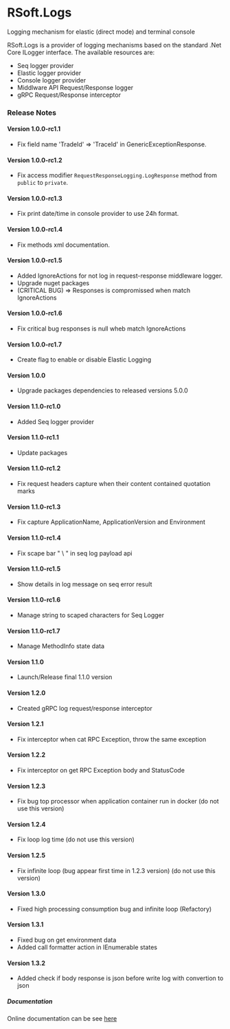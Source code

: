 # RSoft.Logs
Logging mechanism for elastic (direct mode) and terminal console

RSoft.Logs is a provider of logging mechanisms based on the standard .Net Core ILogger interface. The available resources are:

  - Seq logger provider
  - Elastic logger provider
  - Console logger provider
  - Middlware API Request/Response logger
  - gRPC Request/Response interceptor

### Release Notes

#### Version 1.0.0-rc1.1
* Fix field name 'TradeId' => 'TraceId' in GenericExceptionResponse.

#### Version 1.0.0-rc1.2
* Fix access modifier ``RequestResponseLogging.LogResponse`` method from ``public`` to ``private``.

#### Version 1.0.0-rc1.3
* Fix print date/time in console provider to use 24h format.

#### Version 1.0.0-rc1.4
* Fix methods xml documentation.

#### Version 1.0.0-rc1.5
* Added IgnoreActions for not log in request-response middleware logger.
* Upgrade nuget packages
* (CRITICAL BUG) => Responses is compromissed when match IgnoreActions

#### Version 1.0.0-rc1.6
* Fix critical bug responses is null wheb match IgnoreActions

#### Version 1.0.0-rc1.7
* Create flag to enable or disable Elastic Logging

#### Version 1.0.0
* Upgrade packages dependencies to released versions 5.0.0

#### Version 1.1.0-rc1.0
* Added Seq logger provider

#### Version 1.1.0-rc1.1
* Update packages

#### Version 1.1.0-rc1.2
* Fix request headers capture when their content contained quotation marks

#### Version 1.1.0-rc1.3
* Fix capture ApplicationName, ApplicationVersion and Environment

#### Version 1.1.0-rc1.4
* Fix scape bar " \ " in seq log payload api

#### Version 1.1.0-rc1.5
* Show details in log message on seq error result

#### Version 1.1.0-rc1.6
* Manage string to scaped characters for Seq Logger

#### Version 1.1.0-rc1.7
* Manage MethodInfo state data

#### Version 1.1.0
* Launch/Release final 1.1.0 version

#### Version 1.2.0
* Created gRPC log request/response interceptor

#### Version 1.2.1
* Fix interceptor when cat RPC Exception, throw the same exception

#### Version 1.2.2
* Fix interceptor on get RPC Exception body and StatusCode

#### Version 1.2.3
* Fix bug top processor when application container run in docker (do not use this version)

#### Version 1.2.4
* Fix loop log time (do not use this version)

#### Version 1.2.5
* Fix infinite loop (bug appear first time in 1.2.3 version) (do not use this version)

#### Version 1.3.0
* Fixed high processing consumption bug and infinite loop (Refactory)

#### Version 1.3.1
* Fixed bug on get environment data
* Added call formatter action in IEnumerable<KeyValuePairs> states

#### Version 1.3.2
* Added check if body response is json before write log with convertion to json

##### Documentation

Online documentation can be see [here](https://github.com/rodriguesrm/rsoft-logs/blob/master/README.md)
